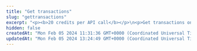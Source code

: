 ```yaml
---
title: "Get transactions"
slug: "gettransactions"
excerpt: "<p><b>20 credits per API call</b></p>\n<p>Get transactions on the following blockchains:</p>\n<ul>\n<li>Celo - celo / celo-testnet</li>\n<li>Ethereum - ethereum / ethereum-sepolia</li>\n<li>BNB (Binance) Smart Chain - bsc / bsc-testnet</li>\n<li>Polygon - polygon / polygon-mumbai</li>\n<li>Tezos - tezos-mainnet</li>\n<li>Horizen EON - eon-mainnet</li>\n<li>Chiliz - chiliz-mainnet</li>\n</ul>\n<p>To get started:</p>\n<ul>\n<li>Provide a chain name and comma-separated list of addresses. Our API will return all of their transactions along with further information such as their block number, ID of involved token, and more.</li>\n<li>If not specified, the API returns transactions of various types (fungible, nft, multitoken, native), but you can also choose to filter specific <code>transactionTypes</code> and even <code>transactionSubtype</code> (incoming, outgoing, zero-transfer).</li>\n<li>On top of that, you can add further filters such as specifying block range where the transactions should have occurred, or address and ID of involved tokens.</li>\n<li>For Tezos blockchain, the API accepts only one wallet address in <code>addresses</code> query parameter. Following query parameters won't have any effect on filtering data: <code>transactionTypes</code>, <code>transactionSubtype</code>, <code>tokenId</code>, <code>blockTo</code>.</li>\n<li>When querying Tezos transactions for a specified wallet or contract address, pagination is supported via <code>pageSize</code> and <code>offset</code> query parameters. \n<li>When querying Tezos transactions for a specified block, pagination is supported via <code>cursor</code> query parameter, by filling in the value from <code>prevPage</code> or <code>nextPage</code> field in the response body.</li>\n</ul>"
hidden: false
createdAt: "Mon Feb 05 2024 11:31:36 GMT+0000 (Coordinated Universal Time)"
updatedAt: "Mon Feb 05 2024 13:24:49 GMT+0000 (Coordinated Universal Time)"
---
```

